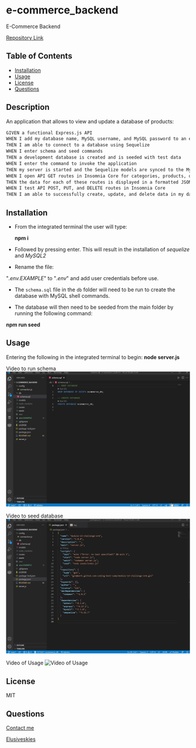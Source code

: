 # e-commerce_backend

E-Commerce Backend

[Repository Link](https://github.com/ElusiveSkies/e-commerce_backend)

## Table of Contents

- [Installation](#Installation)
- [Usage](#Usage)
- [License](#License)
- [Questions](#Questions)

## Description

An application that allows to view and update a database of products:
```md
GIVEN a functional Express.js API
WHEN I add my database name, MySQL username, and MySQL password to an environment variable file
THEN I am able to connect to a database using Sequelize
WHEN I enter schema and seed commands
THEN a development database is created and is seeded with test data
WHEN I enter the command to invoke the application
THEN my server is started and the Sequelize models are synced to the MySQL database
WHEN I open API GET routes in Insomnia Core for categories, products, or tags
THEN the data for each of these routes is displayed in a formatted JSON
WHEN I test API POST, PUT, and DELETE routes in Insomnia Core
THEN I am able to successfully create, update, and delete data in my database
```

## Installation

- From the integrated terminal the user will type:


  **npm i**

- Followed by pressing enter.
This will result in the installation of *sequelize* and *MySQL2*

- Rename the file:

"*.env.EXAMPLE*" to "*.env*" and add user credentials before use.

- The `schema.sql` file in the `db` folder will need to be run to create the database with MySQL shell commands.

- The database will then need to be seeded from the main folder by running the following command:

**npm run seed**


## Usage

Entering the following in the integrated terminal to begin:
**node server.js**

Video to run schema
![Video to run schema](./img/createSchema.gif)

Video to seed database
![Video to seed database](./img/seedDb.gif)

Video of Usage
![Video of Usage](./img/e-comm_backend_usage.gif)

## License

MIT

## Questions

[Contact me](mailto:elusiveskies@gmail.com)

[Elusiveskies](https://www.github.com/Elusiveskies)